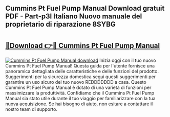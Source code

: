 ## Cummins Pt Fuel Pump Manual Download gratuit PDF - Part-p3l Italiano Nuovo manuale del proprietario di riparazione 8SYBG

# <h2><a href="http://dfgvux2.blite.top/?on=Cummins+Pt+Fuel+Pump+Manual">🔗Download 👉🔴 Cummins Pt Fuel Pump Manual</a></h2>

[![Cummins Pt Fuel Pump Manual download](https://i.imgur.com/lujVjoI.png)](http://dfgvux2.blite.top/?on=Cummins+Pt+Fuel+Pump+Manual)
Inizia oggi con il tuo nuovo Cummins Pt Fuel Pump Manual! Questa guida per l'utente fornisce una panoramica dettagliata delle caratteristiche e delle funzioni del prodotto. Suggerimenti per la sicurezza domestica segui questi suggerimenti per garantire un uso sicuro del tuo nuovo REDDDDDDD a casa. Questo Cummins Pt Fuel Pump Manual è dotato di una varietà di funzioni per massimizzare la produttività. Confidiamo che il Cummins Pt Fuel Pump Manual sia stato utile durante il tuo viaggio per familiarizzare con la tua nuova acquisizione. Se hai bisogno di aiuto, non esitare a contattare il nostro team di supporto.
